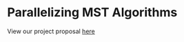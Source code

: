 # Parallelizing MST Algorithms

View our project proposal [here](mstparallelization.github.io/project_proposal.pdf)
